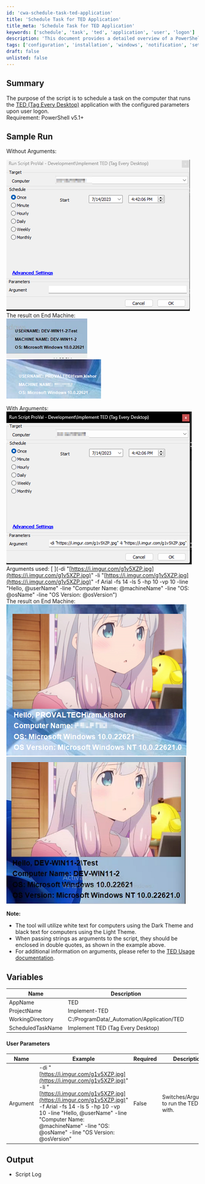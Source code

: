 ```yaml
---
id: 'cwa-schedule-task-ted-application'
title: 'Schedule Task for TED Application'
title_meta: 'Schedule Task for TED Application'
keywords: ['schedule', 'task', 'ted', 'application', 'user', 'logon']
description: 'This document provides a detailed overview of a PowerShell script that schedules a task to run the TED (Tag Every Desktop) application with specific parameters upon user logon. It includes sample runs, user parameters, and output details.'
tags: ['configuration', 'installation', 'windows', 'notification', 'setup']
draft: false
unlisted: false
---
```

## Summary

The purpose of the script is to schedule a task on the computer that runs the [TED (Tag Every Desktop)](https://github.com/HealthITAU/TED) application with the configured parameters upon user logon.  
Requirement: PowerShell v5.1+

## Sample Run

Without Arguments:

![Without Arguments](../../../static/img/Implement-TED-(Tag-Every-Desktop)/image_1.png)  
The result on End Machine:  
![Result on End Machine 1](../../../static/img/Implement-TED-(Tag-Every-Desktop)/image_2.png)  
![Result on End Machine 2](../../../static/img/Implement-TED-(Tag-Every-Desktop)/image_3.png)  

With Arguments:  
![With Arguments](../../../static/img/Implement-TED-(Tag-Every-Desktop)/image_4.png)  
Arguments used: [ ](-di "[https://i.imgur.com/g1v5XZP.jpg](https://i.imgur.com/g1v5XZP.jpg)" -li "[https://i.imgur.com/g1v5XZP.jpg](https://i.imgur.com/g1v5XZP.jpg)" -f Arial -fs 14 -ls 5 -hp 10 -vp 10 -line "Hello, @userName" -line "Computer Name: @machineName" -line "OS: @osName" -line "OS Version: @osVersion")  
The result on End Machine:  
![Result on End Machine 3](../../../static/img/Implement-TED-(Tag-Every-Desktop)/image_5.png)  
![Result on End Machine 4](../../../static/img/Implement-TED-(Tag-Every-Desktop)/image_6.png)  

**Note:**  
- The tool will utilize white text for computers using the Dark Theme and black text for computers using the Light Theme.
- When passing strings as arguments to the script, they should be enclosed in double quotes, as shown in the example above.
- For additional information on arguments, please refer to the [TED Usage documentation](https://github.com/HealthITAU/TED#usage).

## Variables

| Name                  | Description                          |
|-----------------------|--------------------------------------|
| AppName               | TED                                  |
| ProjectName           | Implement-TED                        |
| WorkingDirectory      | C:/ProgramData/_Automation/Application/TED |
| ScheduledTaskName     | Implement TED (Tag Every Desktop)    |

#### User Parameters

| Name      | Example                                                                                                                                                                                                                                           | Required | Description                          |
|-----------|---------------------------------------------------------------------------------------------------------------------------------------------------------------------------------------------------------------------------------------------------|----------|--------------------------------------|
| Argument  | -di "[https://i.imgur.com/g1v5XZP.jpg](https://i.imgur.com/g1v5XZP.jpg)" -li "[https://i.imgur.com/g1v5XZP.jpg](https://i.imgur.com/g1v5XZP.jpg)" -f Arial -fs 14 -ls 5 -hp 10 -vp 10 -line "Hello, @userName" -line "Computer Name: @machineName" -line "OS: @osName" -line "OS Version: @osVersion" | False    | Switches/Arguments to run the TED tool with. |

## Output

- Script Log




